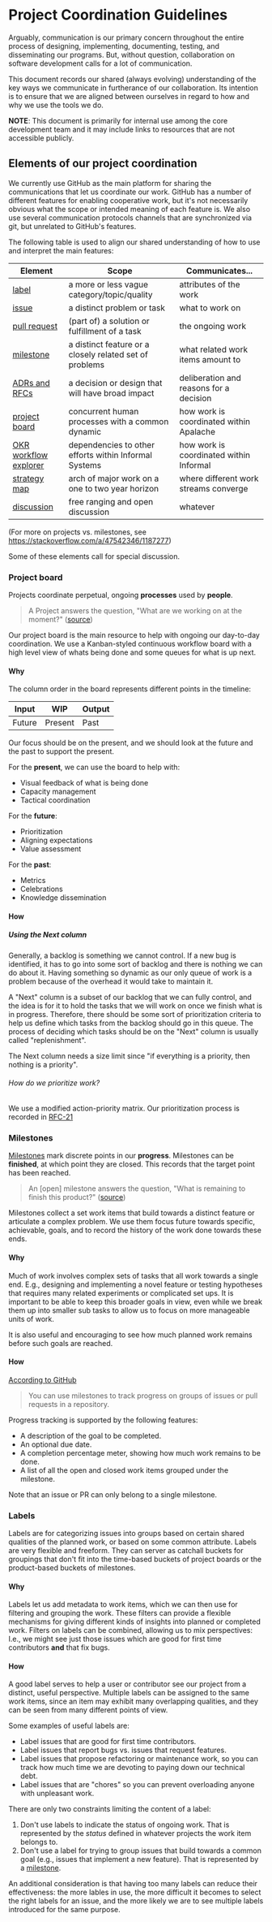 # Project Coordination Guidelines

Arguably, communication is our primary concern throughout the entire process of
designing, implementing, documenting, testing, and disseminating our programs.
But, without question, collaboration on software development calls for a lot of
communication.

This document records our shared (always evolving) understanding of the key ways
we communicate in furtherance of our collaboration. Its intention is to ensure that we are aligned between ourselves in regard to how and why we use the tools we do.

**NOTE**: This document is primarily for internal use among the core development
team and it may include links to resources that are not accessible publicly.

## Elements of our project coordination

We currently use GitHub as the main platform for sharing the communications that
let us coordinate our work. GitHub has a number of different features for
enabling cooperative work, but it's not necessarily obvious what the scope or
intended meaning of each feature is. We also use several communication protocols
channels that are synchronized via git, but unrelated to GitHub's features.

The following table is used to align our
shared understanding of how to use and interpret the main features:

| Element                      | Scope                                                   | Communicates...                         |
|------------------------------|---------------------------------------------------------|-----------------------------------------|
| [label][labels]              | a more or less vague category/topic/quality             | attributes of the work                  |
| [issue][issues]              | a distinct problem or task                              | what to work on                         |
| [pull request][prs]          | (part of) a solution or fulfillment of a task           | the ongoing work                        |
| [milestone][milestones]      | a distinct feature or a closely related set of problems | what related work items amount to       |
| [ADRs and RFCs][adr and rfc] | a decision or design that will have broad impact        | deliberation and reasons for a decision |
| [project board][project]     | concurrent human processes with a common dynamic        | how work is coordinated within Apalache |
| [OKR workflow explorer][okr] | dependencies to other efforts within Informal Systems   | how work is coordinated within Informal |
| [strategy map][strategy]     | arch of major work on a one to two year horizon         | where different work streams converge   |
| [discussion][discussion]     | free ranging and open discussion                        | whatever                                |

(For more on projects vs. milestones, see
https://stackoverflow.com/a/47542346/1187277)

[adr and rfc]: https://github.com/informalsystems/apalache/tree/main/docs/src/adr
[discussion]: https://github.com/informalsystems/apalache/discussions
[issues]: https://github.com/informalsystems/apalache/issues
[labels]: https://github.com/informalsystems/apalache/issues/labels
[milestones]: https://github.com/informalsystems/apalache/milestones
[okr]: https://informal-workflow-explorer.netlify.app/
[project]: https://github.com/orgs/informalsystems/projects/30
[prs]: https://github.com/informalsystems/apalache/pulls
[strategy]: https://github.com/informalsystems/strategy/blob/main/projects/apalache/yearly2021-2022/plan2022.md

Some of these elements call for special discussion.

### Project board

Projects coordinate perpetual, ongoing **processes** used by **people**.

> A Project answers the question, "What are we working on at the moment?"
> ([source](https://stackoverflow.com/a/47542346/1187277))

Our project board is the main resource to help with ongoing our day-to-day
coordination. We use a Kanban-styled continuous workflow board with a high level
view of whats being done and some queues for what is up next.

#### Why

The column order in the board represents different points in the timeline:

| Input  | WIP     | Output |
|--------|---------|--------|
| Future | Present | Past   |

Our focus should be on the present, and we should look at the future and the
past to support the present.

For the **present**, we can use the board to help with:
- Visual feedback of what is being done
- Capacity management
- Tactical coordination

For the **future**:
- Prioritization
- Aligning expectations
- Value assessment

For the **past**:
- Metrics
- Celebrations
- Knowledge dissemination

#### How

##### Using the **Next** column

Generally, a backlog is something we cannot control. If a new bug is identified,
it has to go into some sort of backlog and there is nothing we can do about it.
Having something so dynamic as our only queue of work is a problem because of
the overhead it would take to maintain it.

A "Next" column is a subset of our backlog that we can fully control, and the
idea is for it to hold the tasks that we will work on once we finish what is in
progress. Therefore, there should be some sort of prioritization criteria to
help us define which tasks from the backlog should go in this queue. The process
of deciding which tasks should be on the "Next" column is usually called
"replenishment".

The Next column needs a size limit since "if everything is a priority, then
nothing is a priority".

###### How do we prioritize work?

We use a modified action-priority matrix. Our prioritization process is
recorded in
[RFC-21](https://github.com/informalsystems/apalache/blob/main/docs/src/adr/021rfc-prioritization.md)

### Milestones

[Milestones](https://en.wikipedia.org/wiki/Milestone) mark discrete points in
our **progress**. Milestones can be **finished**, at which point they are closed.
This records that the target point has been reached.

> An [open] milestone answers the question, "What is remaining to finish this product?"
> ([source](https://stackoverflow.com/a/47542346/1187277))

Milestones collect a set work items that build towards a distinct feature or
articulate a complex problem. We use them focus future towards specific,
achievable, goals, and to record the history of the work done towards these
ends.

#### Why

Much of work involves complex sets of tasks that all work towards a single end.
E.g., designing and implementing a novel feature or testing hypotheses that
requires many related experiments or complicated set ups. It is important to be
able to keep this broader goals in view, even while we break them up into
smaller sub tasks to allow us to focus on more manageable units of work.

It is also useful and encouraging to see how much planned work remains before
such goals are reached.

#### How

[According to
GitHub](https://docs.github.com/en/issues/using-labels-and-milestones-to-track-work/about-milestones)

> You can use milestones to track progress on groups of issues or pull requests in a repository.

Progress tracking is supported by the following features:

- A description of the goal to be completed.
- An optional due date.
- A completion percentage meter, showing how much work remains to be done.
- A list of all the open and closed work items grouped under the milestone.

Note that an issue or PR can only belong to a single milestone.

### Labels

Labels are for categorizing issues into groups based on certain shared qualities
of the planned work, or based on some common attribute. Labels are very flexible
and freeform. They can server as catchall buckets for groupings that don't fit
into the time-based buckets of project boards or the product-based buckets of
milestones.

#### Why

Labels let us add metadata to work items, which we can then use for filtering
and grouping the work. These filters can provide a flexible mechanisms for
giving different kinds of insights into planned or completed work. Filters on
labels can be combined, allowing us to mix perspectives: I.e., we might see just
those issues which are good for first time contributors **and** that fix bugs.

#### How

A good label serves to help a user or contributor see our project from a
distinct, useful perspective.  Multiple labels can be assigned to the same work
items, since an item may exhibit many overlapping qualities, and they can be
seen from many different points of view.

Some examples of useful labels are:

- Label issues that are good for first time contributors.
- Label issues that report bugs vs. issues that request features.
- Label issues that propose refactoring or maintenance work, so you can track
  how much time we are devoting to paying down our technical debt.
- Label issues that are "chores" so you can prevent overloading anyone with
  unpleasant work.

There are only two constraints limiting the content of a label:

1. Don't use labels to indicate the status of ongoing work. That is represented
   by the *status* defined in whatever projects the work item belongs to.
2. Don't use a label for trying to group issues that build towards a common goal
   (e.g., issues that implement a new feature). That is represented by a
   [milestone](#milestones).

An additional consideration is that having too many labels can reduce their
effectiveness: the more lables in use, the more difficult it becomes to select
the right labels for an issue, and the more likely we are to see multiple labels
introduced for the same purpose.
